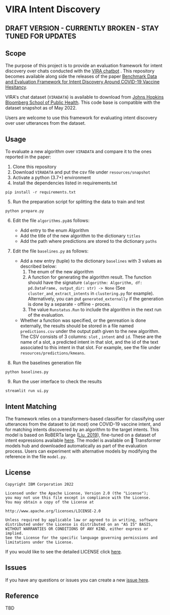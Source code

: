 # VIRA Intent Discovery

## DRAFT VERSION - CURRENTLY BROKEN - STAY TUNED FOR UPDATES

## Scope

The purpose of this project is to provide an evaluation framework for intent discovery over chats conducted with the [VIRA chatbot](https://vaxchat.org) . This repository becomes available along side the releases of the paper [Benchmark Data and Evaluation Framework for Intent Discovery Around COVID-19 Vaccine Hesitancy](#reference).

VIRA's chat dataset (`VIRADATA`) is available to download from [Johns Hopkins Bloomberg School of Public Health](https://vaxchat.org/research). This code base is compatible with the dataset snapshot as of May 2022.

Users are welcome to use this framework for evaluating intent discovery over user utterances from the dataset. 


## Usage

To evaluate a new algorithm over `VIRADATA` and compare it to the ones reported in the paper:

1. Clone this repository
2. Download `VIRADATA` and put the csv file under `resources/snapshot`
3. Activate a python (3.7+) environment
4. Install the dependencies listed in requirements.txt
```
pip install -r requirements.txt
```
5. Run the preparation script for splitting the data to train and test
```
python prepare.py
```
6. Edit the file ``algorithms.py``as follows:
   * Add entry to the enum Algorithm
   * Add the title of the new algorithm to the dictionary `titles`
   * Add the path where predictions are stored to the dictionary `paths`
7. Edit the file ``baselines.py`` as follows: 
   * Add a new entry (tuple) to the dictionary `baselines` with 3 values as described below:
      1.  The enum of the new algorithm
      1.  A function for generating the algorithm result. The function should have the signature `(algorithm: Algorithm, df: pd.DataFrame, output_dir: str) -> None` (See `cluster_and_extract_intents` in `clustering.py` for example). Alternatively, you can put `generated_externally` if the generation is done by a separate - offline - proces.
      1.  The value `Runstatus.Run` to include the algorithm in the next run of the evaluation.
   * Whether a function was specified, or the genreation is done externally, the results should be stored in a file named `predictions.csv` under the output path given to the new algorithm. The CSV consists of 3 columns: `slot` , `intent` and `id`. These are the name of a slot, a predicted intent in that slot, and the id of the text associated to this intent in that slot. For example, see the file under `resources/predictions/kmeans`. 

8. Run the baselines generation file
```
python baselines.py
```
9.  Run the user interface to check the results
```
streamlit run ui.py
```


## Intent Matching
The framework relies on a transformers-based classifier for classifying user utterances from the dataset to (at most) one COVID-19 vaccine intent, and for matching intents discovered by an algorithm to the target intents. This model is based on RoBERTa large ([Liu, 2019](https://arxiv.org/abs/1907.11692)), fine-tuned on a dataset of intent expressions available [here](https://research.ibm.com/haifa/dept/vst/debating_data.shtml). The model is available on 🤗 Transformer models hub and downloaded automatically as part of the evaluation process. Users can experiment with alternative models by modifying the reference in the file `model.py`.  

## License

```text
Copyright IBM Corporation 2022

Licensed under the Apache License, Version 2.0 (the "License");
you may not use this file except in compliance with the License.
You may obtain a copy of the License at

http://www.apache.org/licenses/LICENSE-2.0

Unless required by applicable law or agreed to in writing, software
distributed under the License is distributed on an "AS IS" BASIS,
WITHOUT WARRANTIES OR CONDITIONS OF ANY KIND, either express or implied.
See the License for the specific language governing permissions and
limitations under the License.

```

If you would like to see the detailed LICENSE click [here](LICENSE).


## Issues
If you have any questions or issues you can create a new [issue here][issues].


## Reference
TBD

[issues]: https://github.com/IBM/vira-intent-discovery/issues/new

